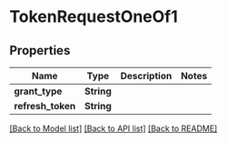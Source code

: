 # TokenRequestOneOf1

## Properties

Name | Type | Description | Notes
------------ | ------------- | ------------- | -------------
**grant_type** | **String** |  | 
**refresh_token** | **String** |  | 

[[Back to Model list]](../README.md#documentation-for-models) [[Back to API list]](../README.md#documentation-for-api-endpoints) [[Back to README]](../README.md)


